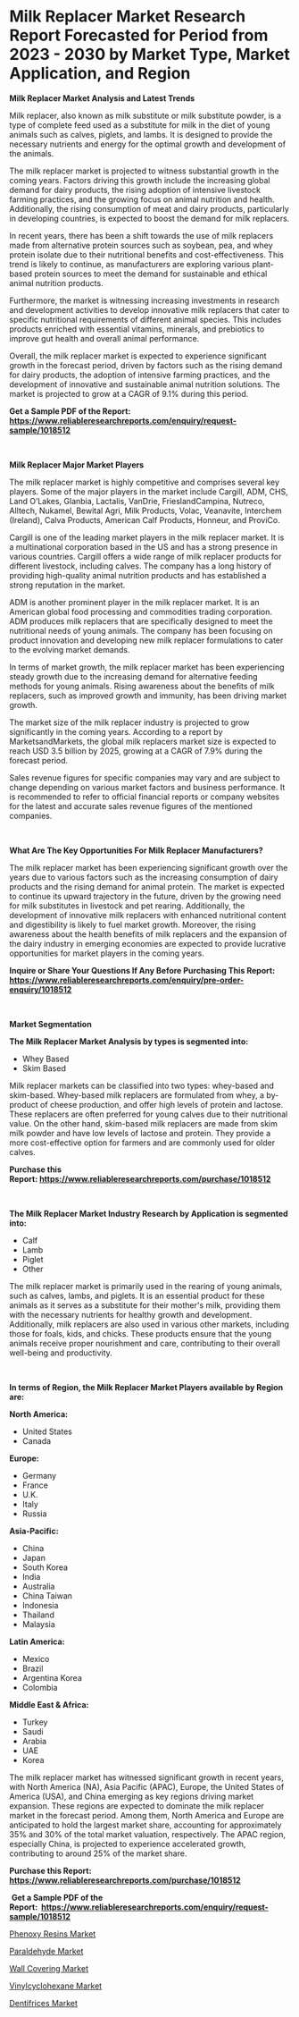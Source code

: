 <p><h1>Milk Replacer Market Research Report Forecasted for Period from 2023 -  2030 by Market Type, Market Application, and Region</h1></p><p><strong>Milk Replacer Market Analysis and Latest Trends</strong></p>
<p><p>Milk replacer, also known as milk substitute or milk substitute powder, is a type of complete feed used as a substitute for milk in the diet of young animals such as calves, piglets, and lambs. It is designed to provide the necessary nutrients and energy for the optimal growth and development of the animals.</p><p>The milk replacer market is projected to witness substantial growth in the coming years. Factors driving this growth include the increasing global demand for dairy products, the rising adoption of intensive livestock farming practices, and the growing focus on animal nutrition and health. Additionally, the rising consumption of meat and dairy products, particularly in developing countries, is expected to boost the demand for milk replacers.</p><p>In recent years, there has been a shift towards the use of milk replacers made from alternative protein sources such as soybean, pea, and whey protein isolate due to their nutritional benefits and cost-effectiveness. This trend is likely to continue, as manufacturers are exploring various plant-based protein sources to meet the demand for sustainable and ethical animal nutrition products.</p><p>Furthermore, the market is witnessing increasing investments in research and development activities to develop innovative milk replacers that cater to specific nutritional requirements of different animal species. This includes products enriched with essential vitamins, minerals, and prebiotics to improve gut health and overall animal performance.</p><p>Overall, the milk replacer market is expected to experience significant growth in the forecast period, driven by factors such as the rising demand for dairy products, the adoption of intensive farming practices, and the development of innovative and sustainable animal nutrition solutions. The market is projected to grow at a CAGR of 9.1% during this period.</p></p>
<p><strong>Get a Sample PDF of the Report:&nbsp; <a href="https://www.reliableresearchreports.com/enquiry/request-sample/1018512">https://www.reliableresearchreports.com/enquiry/request-sample/1018512</a></strong></p>
<p>&nbsp;</p>
<p><strong>Milk Replacer Major Market Players</strong></p>
<p><p>The milk replacer market is highly competitive and comprises several key players. Some of the major players in the market include Cargill, ADM, CHS, Land O’Lakes, Glanbia, Lactalis, VanDrie, FrieslandCampina, Nutreco, Alltech, Nukamel, Bewital Agri, Milk Products, Volac, Veanavite, Interchem (Ireland), Calva Products, American Calf Products, Honneur, and ProviCo.</p><p>Cargill is one of the leading market players in the milk replacer market. It is a multinational corporation based in the US and has a strong presence in various countries. Cargill offers a wide range of milk replacer products for different livestock, including calves. The company has a long history of providing high-quality animal nutrition products and has established a strong reputation in the market. </p><p>ADM is another prominent player in the milk replacer market. It is an American global food processing and commodities trading corporation. ADM produces milk replacers that are specifically designed to meet the nutritional needs of young animals. The company has been focusing on product innovation and developing new milk replacer formulations to cater to the evolving market demands.</p><p>In terms of market growth, the milk replacer market has been experiencing steady growth due to the increasing demand for alternative feeding methods for young animals. Rising awareness about the benefits of milk replacers, such as improved growth and immunity, has been driving market growth.</p><p>The market size of the milk replacer industry is projected to grow significantly in the coming years. According to a report by MarketsandMarkets, the global milk replacers market size is expected to reach USD 3.5 billion by 2025, growing at a CAGR of 7.9% during the forecast period.</p><p>Sales revenue figures for specific companies may vary and are subject to change depending on various market factors and business performance. It is recommended to refer to official financial reports or company websites for the latest and accurate sales revenue figures of the mentioned companies.</p></p>
<p>&nbsp;</p>
<p><strong>What Are The Key Opportunities For Milk Replacer Manufacturers?</strong></p>
<p><p>The milk replacer market has been experiencing significant growth over the years due to various factors such as the increasing consumption of dairy products and the rising demand for animal protein. The market is expected to continue its upward trajectory in the future, driven by the growing need for milk substitutes in livestock and pet rearing. Additionally, the development of innovative milk replacers with enhanced nutritional content and digestibility is likely to fuel market growth. Moreover, the rising awareness about the health benefits of milk replacers and the expansion of the dairy industry in emerging economies are expected to provide lucrative opportunities for market players in the coming years.</p></p>
<p><strong>Inquire or Share Your Questions If Any Before Purchasing This Report: <a href="https://www.reliableresearchreports.com/enquiry/pre-order-enquiry/1018512">https://www.reliableresearchreports.com/enquiry/pre-order-enquiry/1018512</a></strong></p>
<p>&nbsp;</p>
<p><strong>Market Segmentation</strong></p>
<p><strong>The Milk Replacer Market Analysis by types is segmented into:</strong></p>
<p><ul><li>Whey Based</li><li>Skim Based</li></ul></p>
<p><p>Milk replacer markets can be classified into two types: whey-based and skim-based. Whey-based milk replacers are formulated from whey, a by-product of cheese production, and offer high levels of protein and lactose. These replacers are often preferred for young calves due to their nutritional value. On the other hand, skim-based milk replacers are made from skim milk powder and have low levels of lactose and protein. They provide a more cost-effective option for farmers and are commonly used for older calves.</p></p>
<p><strong>Purchase this Report:&nbsp;<a href="https://www.reliableresearchreports.com/purchase/1018512">https://www.reliableresearchreports.com/purchase/1018512</a></strong></p>
<p>&nbsp;</p>
<p><strong>The Milk Replacer Market Industry Research by Application is segmented into:</strong></p>
<p><ul><li>Calf</li><li>Lamb</li><li>Piglet</li><li>Other</li></ul></p>
<p><p>The milk replacer market is primarily used in the rearing of young animals, such as calves, lambs, and piglets. It is an essential product for these animals as it serves as a substitute for their mother's milk, providing them with the necessary nutrients for healthy growth and development. Additionally, milk replacers are also used in various other markets, including those for foals, kids, and chicks. These products ensure that the young animals receive proper nourishment and care, contributing to their overall well-being and productivity.</p></p>
<p>&nbsp;</p>
<p><strong>In terms of Region, the Milk Replacer Market Players available by Region are:</strong></p>
<p>
    <p> <strong> North America: </strong>
        <ul>
            <li>United States</li>
            <li>Canada</li>
        </ul>
        </p> 
    <p> <strong> Europe: </strong>
        <ul>
            <li>Germany</li>
            <li>France</li>
            <li>U.K.</li>
            <li>Italy</li>
            <li>Russia</li>
        </ul>
        </p> 
    <p> <strong> Asia-Pacific: </strong>
        <ul>
            <li>China</li>
            <li>Japan</li>
            <li>South Korea</li>
            <li>India</li>
            <li>Australia</li>
            <li>China Taiwan</li>
            <li>Indonesia</li>
            <li>Thailand</li>
            <li>Malaysia</li>
        </ul>
        </p> 
    <p> <strong> Latin America: </strong>
        <ul>
            <li>Mexico</li>
            <li>Brazil</li>
            <li>Argentina Korea</li>
            <li>Colombia</li>
        </ul>
        </p> 
    <p> <strong> Middle East & Africa: </strong>
        <ul>
            <li>Turkey</li>
            <li>Saudi</li>
            <li>Arabia</li>
            <li>UAE</li>
            <li>Korea</li>
        </ul>
    </p>
    </p>
<p><p>The milk replacer market has witnessed significant growth in recent years, with North America (NA), Asia Pacific (APAC), Europe, the United States of America (USA), and China emerging as key regions driving market expansion. These regions are expected to dominate the milk replacer market in the forecast period. Among them, North America and Europe are anticipated to hold the largest market share, accounting for approximately 35% and 30% of the total market valuation, respectively. The APAC region, especially China, is projected to experience accelerated growth, contributing to around 25% of the market share.</p></p>
<p><strong>Purchase this Report: <a href="https://www.reliableresearchreports.com/purchase/1018512">https://www.reliableresearchreports.com/purchase/1018512</a></strong></p>
<p>&nbsp;<strong>Get a Sample PDF of the Report:&nbsp;&nbsp;<a href="https://www.reliableresearchreports.com/enquiry/request-sample/1018512">https://www.reliableresearchreports.com/enquiry/request-sample/1018512</a></strong></p>
<p><strong></strong></p>
<p><p><a href="https://github.com/FassouRP/Market-Research-Report-List-2/blob/main/phenoxy-resins-market.md">Phenoxy Resins Market</a></p><p><a href="https://github.com/mabutironaldo/Market-Research-Report-List-2/blob/main/paraldehyde-market.md">Paraldehyde Market</a></p><p><a href="https://github.com/castoriffic/Market-Research-Report-List-2/blob/main/wall-covering-market.md">Wall Covering Market</a></p><p><a href="https://github.com/ashepherd82/Market-Research-Report-List-2/blob/main/vinylcyclohexane-market.md">Vinylcyclohexane Market</a></p><p><a href="https://github.com/rexevange/Market-Research-Report-List-2/blob/main/dentifrices-market.md">Dentifrices Market</a></p></p>